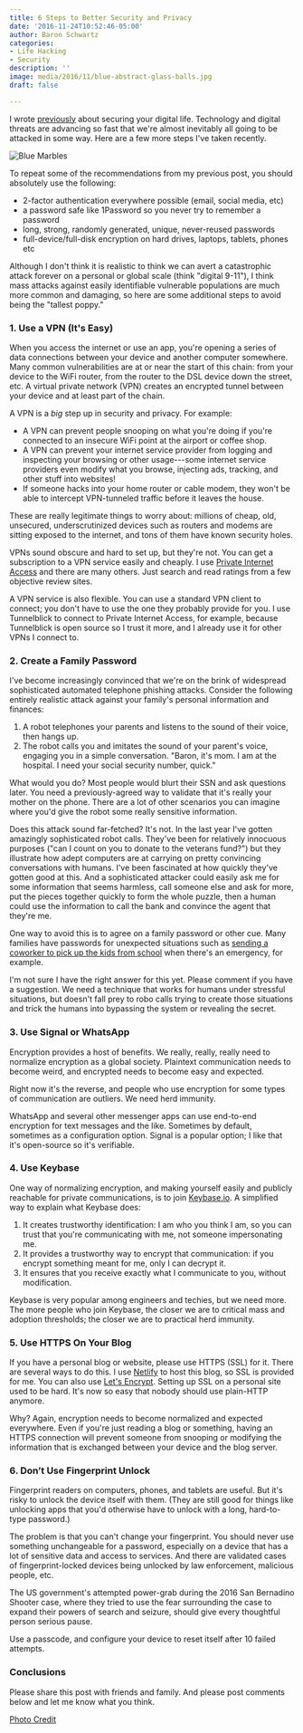 ```yaml
---
title: 6 Steps to Better Security and Privacy
date: '2016-11-24T10:52:46-05:00'
author: Baron Schwartz
categories:
- Life Hacking
- Security
description: ''
image: media/2016/11/blue-abstract-glass-balls.jpg
draft: false

---
```

I wrote [previously](/blog/2013/12/18/secure-your-accounts-and-devices/) about securing your digital life. Technology and digital threats are advancing so fast that we're almost inevitably all going to be attacked in some way. Here are a few more steps I've taken recently.

![Blue Marbles](/media/2016/11/blue-abstract-glass-balls.jpg)

<!--more-->

To repeat some of the recommendations from my previous post, you should absolutely use the following:

* 2-factor authentication everywhere possible (email, social media, etc)
* a password safe like 1Password so you never try to remember a password
* long, strong, randomly generated, unique, never-reused passwords
* full-device/full-disk encryption on hard drives, laptops, tablets, phones etc

Although I don't think it is realistic to think we can avert a catastrophic attack forever on a personal or global scale (think "digital 9-11"), I think mass attacks against easily identifiable vulnerable populations are much more common and damaging, so here are some additional steps to avoid being the "tallest poppy."

### 1. Use a VPN (It's Easy)

When you access the internet or use an app, you're opening a series of data connections between your device and another computer somewhere. Many common vulnerabilities are at or near the start of this chain: from your device to the WiFi router, from the router to the DSL device down the street, etc. A virtual private network (VPN) creates an encrypted tunnel between your device and at least part of the chain.

A VPN is a *big* step up in security and privacy. For example:

* A VPN can prevent people snooping on what you're doing if you're connected to an insecure WiFi point at the airport or coffee shop.
* A VPN can prevent your internet service provider from logging and inspecting your browsing or other usage---some internet service providers even modify what you browse, injecting ads, tracking, and other stuff into websites!
* If someone hacks into your home router or cable modem, they won't be able to intercept VPN-tunneled traffic before it leaves the house.

These are really legitimate things to worry about: millions of cheap, old, unsecured, underscrutinized devices such as routers and modems are sitting exposed to the internet, and tons of them have known security holes.

VPNs sound obscure and hard to set up, but they're not. You can get a subscription to a VPN service easily and cheaply. I use [Private Internet Access](https://www.privateinternetaccess.com/) and there are many others. Just search and read ratings from a few objective review sites.

A VPN service is also flexible. You can use a standard VPN client to connect; you don't have to use the one they probably provide for you. I use Tunnelblick to connect to Private Internet Access, for example, because Tunnelblick is open source so I trust it more, and I already use it for other VPNs I connect to.

### 2. Create a Family Password

I've become increasingly convinced that we're on the brink of widespread sophisticated automated telephone phishing attacks. Consider the following entirely realistic attack against your family's personal information and finances:

1. A robot telephones your parents and listens to the sound of their voice, then hangs up.
1. The robot calls you and imitates the sound of your parent's voice, engaging you in a simple conversation. "Baron, it's mom. I am at the hospital. I need your social security number, quick."

What would you do? Most people would blurt their SSN and ask questions later. You need a previously-agreed way to validate that it's really your mother on the phone. There are a lot of other scenarios you can imagine where you'd give the robot some really sensitive information.

Does this attack sound far-fetched? It's not. In the last year I've gotten amazingly sophisticated robot calls. They've been for relatively innocuous purposes ("can I count on you to donate to the veterans fund?") but they illustrate how adept computers are at carrying on pretty convincing conversations with humans. I've been fascinated at how quickly they've gotten good at this. And a sophisticated attacker could easily ask me for some information that seems harmless, call someone else and ask for more, put the pieces together quickly to form the whole puzzle, then a human could use the information to call the bank and convince the agent that they're me.

One way to avoid this is to agree on a family password or other cue. Many families have passwords for unexpected situations such as [sending a coworker to pick up the kids from school](http://www.homesafetyeducation.com/welcome/index.php?option=com_content&view=article&id=55&Itemid=59) when there's an emergency, for example.

I'm not sure I have the right answer for this yet. Please comment if you have a suggestion. We need a technique that works for humans under stressful situations, but doesn't fall prey to robo calls trying to create those situations and trick the humans into bypassing the system or revealing the secret.

### 3. Use Signal or WhatsApp

Encryption provides a host of benefits. We really, really, really need to normalize encryption as a global society. Plaintext communication needs to become weird, and encrypted needs to become easy and expected.

Right now it's the reverse, and people who use encryption for some types of communication are outliers. We need herd immunity.

WhatsApp and several other messenger apps can use end-to-end encryption for text messages and the like. Sometimes by default, sometimes as a configuration option. Signal is a popular option; I like that it's open-source so it's verifiable.

### 4. Use Keybase

One way of normalizing encryption, and making yourself easily and publicly reachable for private communications, is to join [Keybase.io](https://keybase.io). A simplified way to explain what Keybase does:

1. It creates trustworthy identification: I am who you think I am, so you can trust that you're communicating with me, not someone impersonating me.
2. It provides a trustworthy way to encrypt that communication: if you encrypt something meant for me, only I can decrypt it.
3. It ensures that you receive exactly what I communicate to you, without modification.

Keybase is very popular among engineers and techies, but we need more. The more people who join Keybase, the closer we are to critical mass and adoption thresholds; the closer we are to practical herd immunity.

### 5. Use HTTPS On Your Blog

If you have a personal blog or website, please use HTTPS (SSL) for it. There are several ways to do this. I use [Netlify](https://www.netlify.com/) to host this blog, so SSL is provided for me. You can also use [Let's Encrypt](https://letsencrypt.org/). Setting up SSL on a personal site used to be hard. It's now so easy that nobody should use plain-HTTP anymore.

Why? Again, encryption needs to become normalized and expected everywhere. Even if you're just reading a blog or something, having an HTTPS connection will prevent someone from snooping or modifying the information that is exchanged between your device and the blog server.

### 6. Don’t Use Fingerprint Unlock

Fingerprint readers on computers, phones, and tablets are useful. But it's risky to unlock the device itself with them. (They are still good for things like unlocking apps that you'd otherwise have to unlock with a long, hard-to-type password.)

The problem is that you can't change your fingerprint. You should never use something unchangeable for a password, especially on a device that has a lot of sensitive data and access to services. And there are validated cases of fingerprint-locked devices being unlocked by law enforcement, malicious people, etc.

The US government's attempted power-grab during the 2016 San Bernadino Shooter case, where they tried to use the fear surrounding the case to expand their powers of search and seizure, should give every thoughtful person serious pause.

Use a passcode, and configure your device to reset itself after 10 failed attempts.

### Conclusions

Please share this post with friends and family. And please post comments below and let me know what you think.

[Photo Credit](https://www.pexels.com/photo/blue-abstract-glass-balls-1341/)